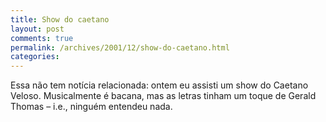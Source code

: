 ```yaml
---
title: Show do caetano
layout: post
comments: true
permalink: /archives/2001/12/show-do-caetano.html
categories:
---
```

Essa não tem notícia relacionada: ontem eu assisti um show do Caetano Veloso. Musicalmente é bacana, mas as letras tinham um toque de Gerald Thomas &#8211; i.e., ninguém entendeu nada.